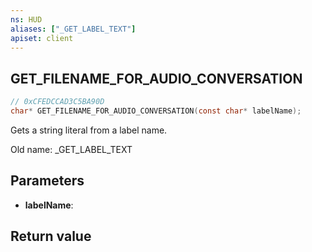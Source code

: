 ```yaml
---
ns: HUD
aliases: ["_GET_LABEL_TEXT"]
apiset: client
---
```

## GET_FILENAME_FOR_AUDIO_CONVERSATION

```c
// 0xCFEDCCAD3C5BA90D
char* GET_FILENAME_FOR_AUDIO_CONVERSATION(const char* labelName);
```

Gets a string literal from a label name.

Old name: _GET_LABEL_TEXT

## Parameters
* **labelName**:

## Return value

